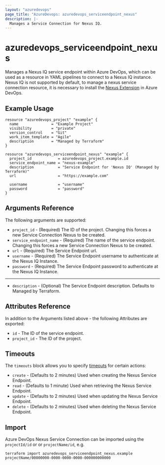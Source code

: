 ```yaml
---
layout: "azuredevops"
page_title: "AzureDevops: azuredevops_serviceendpoint_nexus"
description: |-
  Manages a Service Connection for Nexus IQ.
---
```


# azuredevops_serviceendpoint_nexus

Manages a Nexus IQ service endpoint within Azure DevOps, which can be used as a resource in YAML pipelines to connect to a Nexus IQ instance.
Nexus IQ is not supported by default, to manage a nexus service connection resource, it is necessary to install the [Nexus Extension](https://marketplace.visualstudio.com/items?itemName=SonatypeIntegrations.nexus-iq-azure-extension) in Azure DevOps.

## Example Usage

```hcl
resource "azuredevops_project" "example" {
  name               = "Example Project"
  visibility         = "private"
  version_control    = "Git"
  work_item_template = "Agile"
  description        = "Managed by Terraform"
}

resource "azuredevops_serviceendpoint_nexus" "example" {
  project_id            = azuredevops_project.example.id
  service_endpoint_name = "nexus-example"
  description           = "Service Endpoint for 'Nexus IQ' (Managed by Terraform)"
  url                   = "https://example.com"

  username              = "username"
  password              = "password"
}
```

## Arguments Reference

The following arguments are supported:

* `project_id` - (Required) The ID of the project. Changing this forces a new Service Connection Nexus to be created.
* `service_endpoint_name` - (Required) The name of the service endpoint. Changing this forces a new Service Connection Nexus to be created.
* `url` - (Required) The Service Endpoint url.
* `username` - (Required) The Service Endpoint username to authenticate at the Nexus IQ Instance. 
* `password` - (Required) The Service Endpoint password to authenticate at the Nexus IQ Instance.

---
* `description` - (Optional) The Service Endpoint description. Defaults to Managed by Terraform.

## Attributes Reference

In addition to the Arguments listed above - the following Attributes are exported:

* `id` - The ID of the service endpoint.
* `project_id` - The ID of the project.

## Timeouts

The `timeouts` block allows you to specify [timeouts](https://developer.hashicorp.com/terraform/language/resources/syntax#operation-timeouts) for certain actions:

* `create` - (Defaults to 2 minutes) Used when creating the Nexus Service Endpoint.
* `read` - (Defaults to 1 minute) Used when retrieving the Nexus Service Endpoint.
* `update` - (Defaults to 2 minutes) Used when updating the Nexus Service Endpoint.
* `delete` - (Defaults to 2 minutes) Used when deleting the Nexus Service Endpoint.

## Import

Azure DevOps Nexus Service Connection can be imported using the `projectId/id` or or `projectName/id`, e.g.

```shell
terraform import azuredevops_serviceendpoint_nexus.example projectName/00000000-0000-0000-0000-000000000000
```
